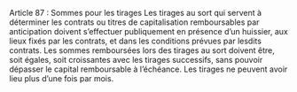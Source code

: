 Article 87 : Sommes pour les tirages
Les tirages au sort qui servent à déterminer les contrats ou titres de capitalisation remboursables par anticipation doivent s’effectuer publiquement en présence d’un huissier, aux lieux fixés par les contrats, et dans les conditions prévues par lesdits contrats.
Les sommes remboursées lors des tirages au sort doivent être, soit égales, soit croissantes avec les tirages successifs, sans pouvoir dépasser le capital remboursable à l’échéance.
Les tirages ne peuvent avoir lieu plus d’une fois par mois.